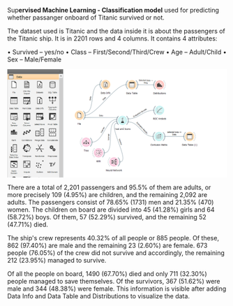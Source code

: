 Sup**ervised Machine Learning - Classification model** used for predicting whether passanger onboard of Titanic survived or not.

The dataset used is Titanic and the data inside it is about the passengers of the Titanic ship. It is in 2201 rows and 4 columns. It contains 4 attributes:

• Survived – yes/no
• Class – First/Second/Third/Crew
• Age – Adult/Child
• Sex – Male/Female


<p align="center">
<img align="center" src="https://github.com/PmnAngelov/data-mining/blob/main/Predicting%20Titanic%20survival%20rate/imgs/c4.PNG"/>
</p>

There are a total of 2,201 passengers and 95.5% of them are adults, or more precisely 109 (4.95%) are children, and the remaining 2,092 are adults. The passengers consist of 78.65% (1731) men and 21.35% (470) women. The children on board are divided into 45 (41.28%) girls and 64 (58.72%) boys. Of them, 57 (52.29%) survived, and the remaining 52 (47.71%) died.

The ship's crew represents 40.32% of all people or 885 people. Of these, 862 (97.40%) are male and the remaining 23 (2.60%) are female. 673 people (76.05%) of the crew did not survive and accordingly, the remaining 212 (23.95%) managed to survive.

Of all the people on board, 1490 (67.70%) died and only 711 (32.30%) people managed to save themselves. Of the survivors, 367 (51.62%) were male and 344 (48.38%) were female. This information is visible after adding Data Info and Data Table and Distributions to visualize the data.

